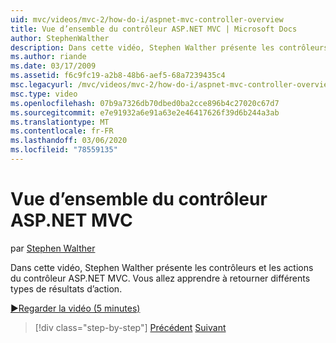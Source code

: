 ```yaml
---
uid: mvc/videos/mvc-2/how-do-i/aspnet-mvc-controller-overview
title: Vue d’ensemble du contrôleur ASP.NET MVC | Microsoft Docs
author: StephenWalther
description: Dans cette vidéo, Stephen Walther présente les contrôleurs et les actions du contrôleur ASP.NET MVC. Vous allez apprendre à retourner différents types de résultats d’action.
ms.author: riande
ms.date: 03/17/2009
ms.assetid: f6c9fc19-a2b8-48b6-aef5-68a7239435c4
msc.legacyurl: /mvc/videos/mvc-2/how-do-i/aspnet-mvc-controller-overview
msc.type: video
ms.openlocfilehash: 07b9a7326db70dbed0ba2cce896b4c27020c67d7
ms.sourcegitcommit: e7e91932a6e91a63e2e46417626f39d6b244a3ab
ms.translationtype: MT
ms.contentlocale: fr-FR
ms.lasthandoff: 03/06/2020
ms.locfileid: "78559135"
---
```

# <a name="aspnet-mvc-controller-overview"></a>Vue d’ensemble du contrôleur ASP.NET MVC

par [Stephen Walther](https://github.com/StephenWalther)

Dans cette vidéo, Stephen Walther présente les contrôleurs et les actions du contrôleur ASP.NET MVC. Vous allez apprendre à retourner différents types de résultats d’action.

[&#9654;Regarder la vidéo (5 minutes)](https://channel9.msdn.com/Blogs/ASP-NET-Site-Videos/aspnet-mvc-controller-overview)

> [!div class="step-by-step"]
> [Précédent](understanding-models-views-and-controllers.md)
> [Suivant](understanding-controllers-controller-actions-and-action-results.md)
